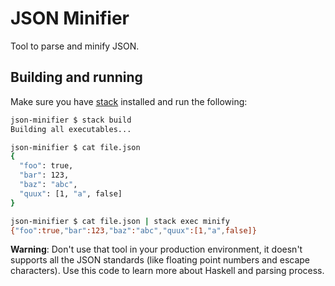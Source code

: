 # JSON Minifier

Tool to parse and minify JSON.

## Building and running

Make sure you have [stack](https://haskellstack.org/) installed and run the
following:

```sh
json-minifier $ stack build
Building all executables...

json-minifier $ cat file.json
{
  "foo": true,
  "bar": 123,
  "baz": "abc",
  "quux": [1, "a", false]
}

json-minifier $ cat file.json | stack exec minify
{"foo":true,"bar":123,"baz":"abc","quux":[1,"a",false]}
```

**Warning**: Don't use that tool in your production environment, it doesn't
supports all the JSON standards (like floating point numbers and escape
characters). Use this code to learn more about Haskell and parsing process.
